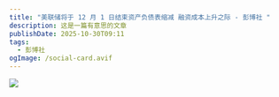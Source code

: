 ```yaml
---
title: "美联储将于 12 月 1 日结束资产负债表缩减 融资成本上升之际 - 彭博社 "
description: 这是一篇有意思的文章
publishDate: 2025-10-30T09:11
tags:
  - 彭博社
ogImage: /social-card.avif
---
```



![](/assets/images/美联储将于-12-月-1-日结束资产负债表缩减-融资成本上升之际-彭博社-fed-to-end-balance-sheet-runoff-dec.-1-amid-rising-funding-costs-bloomberg.jpg)
